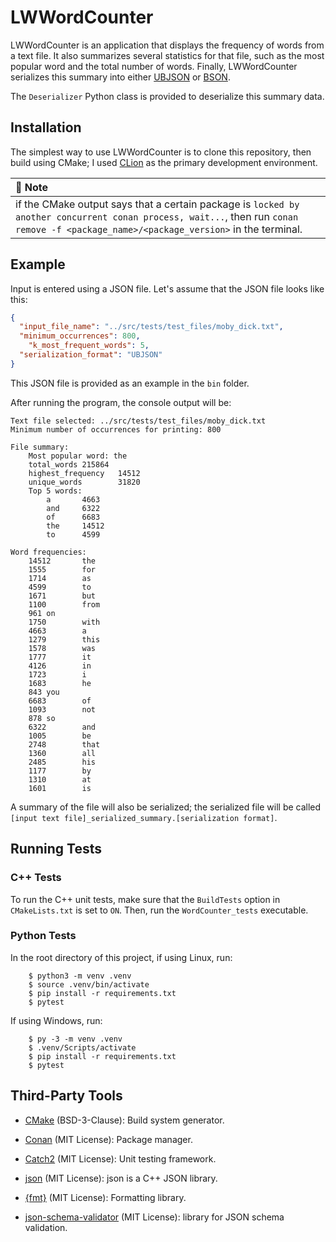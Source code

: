 # LWWordCounter

LWWordCounter is an application that displays the frequency of words from a text file. It also
summarizes several statistics for that file, such as the most popular word and the total number of
words. Finally, LWWordCounter serializes this summary into either [UBJSON](https://ubjson.org/) or
[BSON](https://bsonspec.org/).

The `Deserializer` Python class is provided to deserialize this summary data.

## Installation

The simplest way to use LWWordCounter is to clone this repository, then build using CMake; I used
[CLion](https://www.jetbrains.com/clion/) as the primary development environment.


| :memo: Note                                                                                                                                                                            |
|:---------------------------------------------------------------------------------------------------------------------------------------------------------------------------------------|
| if the CMake output says that a certain package is `locked by another concurrent conan process, wait...`, then run `conan remove -f <package_name>/<package_version>` in the terminal. |


## Example

Input is entered using a JSON file. Let's assume that the JSON file looks like this:

```json
{
  "input_file_name": "../src/tests/test_files/moby_dick.txt",
  "minimum_occurrences": 800,
    "k_most_frequent_words": 5,
  "serialization_format": "UBJSON"
}
```

This JSON file is provided as an example in the `bin` folder.

After running the program, the console output will be:

```text
Text file selected: ../src/tests/test_files/moby_dick.txt
Minimum number of occurrences for printing: 800

File summary:
    Most popular word: the
    total_words 215864
    highest_frequency   14512
    unique_words        31820
    Top 5 words:
        a       4663
        and     6322
        of      6683
        the     14512
        to      4599

Word frequencies:
    14512       the
    1555        for
    1714        as
    4599        to
    1671        but
    1100        from
    961 on
    1750        with
    4663        a
    1279        this
    1578        was
    1777        it
    4126        in
    1723        i
    1683        he
    843 you
    6683        of
    1093        not
    878 so
    6322        and
    1005        be
    2748        that
    1360        all
    2485        his
    1177        by
    1310        at
    1601        is
```

A summary of the file will also be serialized; the serialized file will be called
`[input text file]_serialized_summary.[serialization format]`.


## Running Tests

### C++ Tests

To run the C++ unit tests, make sure that the `BuildTests` option in `CMakeLists.txt` is set to
`ON`. Then, run the `WordCounter_tests` executable.


### Python Tests

In the root directory of this project, if using Linux, run:

```
    $ python3 -m venv .venv
    $ source .venv/bin/activate
    $ pip install -r requirements.txt
    $ pytest
```

If using Windows, run:

```
    $ py -3 -m venv .venv
    $ .venv/Scripts/activate
    $ pip install -r requirements.txt
    $ pytest
```

## Third-Party Tools
- [CMake](https://cmake.org/) (BSD-3-Clause): Build system generator.

- [Conan](https://conan.io/) (MIT License): Package manager.

- [Catch2](https://github.com/catchorg/Catch2/tree/v2.x) (MIT License): Unit testing framework.

- [json](https://github.com/nlohmann/json) (MIT License): json is a C++ JSON library.

- [{fmt}](https://github.com/fmtlib/fmt) (MIT License): Formatting library.

- [json-schema-validator](https://github.com/pboettch/json-schema-validator) (MIT License): library for JSON schema validation.
